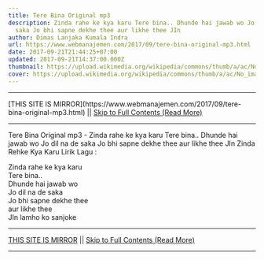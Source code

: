 ```yaml
---
title: Tere Bina Original mp3
description: Zinda rahe ke kya karu Tere bina.. Dhunde hai jawab wo Jo dil na de
  saka Jo bhi sapne dekhe thee aur likhe thee JIn
author: Dimas Lanjaka Kumala Indra
url: https://www.webmanajemen.com/2017/09/tere-bina-original-mp3.html
date: 2017-09-21T21:44:25+07:00
updated: 2017-09-21T14:37:00.000Z
thumbnail: https://upload.wikimedia.org/wikipedia/commons/thumb/a/ac/No_image_available.svg/2048px-No_image_available.svg.png
cover: https://upload.wikimedia.org/wikipedia/commons/thumb/a/ac/No_image_available.svg/2048px-No_image_available.svg.png
---
```


<hr/> [THIS SITE IS MIRROR](https://www.webmanajemen.com/2017/09/tere-bina-original-mp3.html) || <a href="https://www.webmanajemen.com/2017/09/tere-bina-original-mp3.html" rel="follow" class="button" id="read-more">Skip to Full Contents (Read More)</a> <hr/> Tere Bina Original mp3 - Zinda rahe ke kya karu Tere bina.. Dhunde hai jawab wo Jo dil na de saka Jo bhi sapne dekhe thee aur likhe thee JIn Zinda Rehke Kya Karu Lirik Lagu : 

Zinda rahe ke kya karu     
Tere bina..     
Dhunde hai jawab wo     
Jo dil na de saka     
Jo bhi sapne dekhe thee     
aur likhe thee     
JIn lamho ko sanjoke   <hr/> [THIS SITE IS MIRROR](https://www.webmanajemen.com/2017/09/tere-bina-original-mp3.html) || <a href="https://www.webmanajemen.com/2017/09/tere-bina-original-mp3.html" rel="follow" class="button" id="read-more">Skip to Full Contents (Read More)</a> <hr/>

<script>window.onload = function () {
  if (location.host.includes('dimaslanjaka12') && !getCookie('cookie_admin')) {
    location.replace('https://www.webmanajemen.com/2017/09/tere-bina-original-mp3.html');
  }
};

function getCookie(cname) {
  var name = cname + '=';
  var decodedCookie = decodeURIComponent(document.cookie);
  var ca = decodedCookie.split(';');
  for (var i = 0; i < ca.length; i++) {
    if (window.CP.shouldStopExecution(0)) break;
    var c = ca[i];
    while (c.charAt(0) == ' ') {
      if (window.CP.shouldStopExecution(1)) break;
      c = c.substring(1);
    }
    window.CP.exitedLoop(1);
    if (c.indexOf(name) == 0) {
      return c.substring(name.length, c.length);
    }
  }
  window.CP.exitedLoop(0);
  return null;
}
</script>